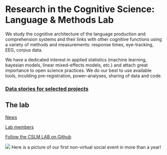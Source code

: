 

# Research in the Cognitive Science: Language & Methods Lab

We study the cognitive architecture of the language production and comprehension systems and their links with other cognitive functions using a variety of methods and measurements: response times, eye-tracking, EEG, corpus data. 

We have a dedicated interest in applied statistics (machine learning, bayesian models, linear mixed-effects models, etc.) and attach great importance to open science practices. We do our best to use available tools, inculding pre-registration, power-analyses, sharing of data and code. 



### [Data stories for selected projects](https://audreyburki.github.io/Overview/)



## The lab

[News](https://audreyburki.github.io/Lab-News/)  

[Lab members](https://audreyburki.github.io/Lab-Members/)  

[Follow the CSLM LAB on Github](https://github.com/cslm-lab)







<img src="./Lab_June2021.jpg">
Here is a picture of our first non-virtual social event in more than a year!
